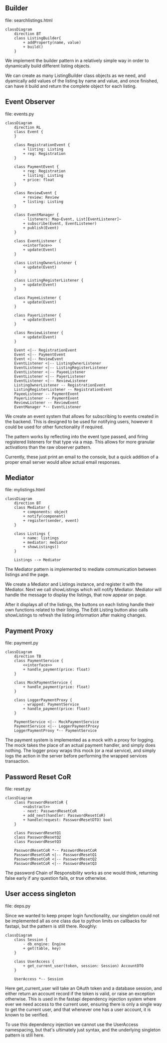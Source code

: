 ## Builder

file: searchlistings.html

```mermaid
classDiagram
    direction BT
    class ListingBuilder{
        + addProperty(name, value)
        + build()
    }
```

We implement the builder pattern in a relatively simple way in order to dynamically build different listing objects.

We can create as many ListingBuilder class objects as we need, and dyamically add values of the listing by name and value, and once finished, can have it build and return the complete object for each listing.

## Event Observer

file: events.py

```mermaid
classDiagram
    direction RL
    class Event {
    }

    class RegistrationEvent {
        + listing: Listing
        + reg: Registration
    }

    class PaymentEvent {
        + reg: Registration
        + listing: Listing
        + price: float
    }

    class ReviewEvent {
        + review: Review
        + listing: Listing
    }

    class EventManager {
        - listeners: Map~Event, List[EventListener]~
        + subscribe(Event, EventListener)
        + publish(Event)
    }

    class EventListener {
        <<interface>>
        + update(Event)
    }

    class ListingOwnerListener {
        + update(Event)
    }

    class ListingRegisterListener {
        + update(Event)
    }

    class PayeeListener {
        + update(Event)
    }

    class PayerListener {
        + update(Event)
    }

    class ReviewListener {
        + update(Event)
    }

    Event <|-- RegistrationEvent
    Event <|-- PaymentEvent
    Event <|-- ReviewEvent
    EventListener <|-- ListingOwnerListener
    EventListener <|-- ListingRegisterListener
    EventListener <|-- PayeeListener
    EventListener <|-- PayerListener
    EventListener <|-- ReviewListener
    ListingOwnerListener -- RegistrationEvent
    ListingRegisterListener -- RegistrationEvent
    PayeeListener -- PaymentEvent
    PayerListener -- PaymentEvent
    ReviewListener -- ReviewEvent
    EventManager *-- EventListener
```

We create an event system that allows for subscribing to events created in the backend. This is designed to be used for
notifying users, however it could be used for other functionality if required.

The pattern works by reflecting into the event type passed, and firing registered listeners
for that type via a map. This allows for more granular activations than the raw observer pattern.

Currently, these just print an email to the console, but a quick addition of a proper email server would allow actual
email responses.

## Mediator

file: mylistings.html

```mermaid
classDiagram
    direction BT
    class Mediator {
        + components: object
        + notify(component)
        + register(sender, event)
    }

    class Listings {
        + name: listings
        + mediator: mediator
        + showListings()
    }

    Listings --> Mediator
```

The Mediator pattern is implemented to mediate communication between listings and the page.

We create a Mediator and Listings instance, and register it with the Mediator. Next we call showListings which will notify Mediator. Mediator will handle the message to display the listings, that now appear on page.

After it displays all of the listings, the buttons on each listing handle their own functions related to their listing. The Edit Listing button also calls showListings to refresh the listing information after making changes.

## Payment Proxy

file: payment.py

```mermaid
classDiagram
    direction TB
    class PaymentService {
        <<interface>>
        + handle_payment(price: float)
    }

    class MockPaymentService {
        + handle_payment(price: float)
    }

    class LoggerPaymentProxy {
        - wrapped: PaymentService
        + handle_payment(price: float)
    }

    PaymentService <|-- MockPaymentService
    PaymentService <|-- LoggerPaymentProxy
    LoggerPaymentProxy *-- PaymentService
```

The payment system is implemented as a mock with a proxy for logging. The mock takes the place
of an actual payment handler, and simply does nothing. The logger proxy wraps this mock (or a real
service), and simply logs the action in the server before performing the wrapped services transaction.

## Password Reset CoR

file: reset.py

```mermaid
classDiagram
    class PasswordResetCoR {
        <<abstract>>
        - next: PasswordResetCoR
        + add_next(handler: PasswordResetCoR)
        + handle(request: PasswordResetDTO) bool
    }

    class PasswordResetQ1
    class PasswordResetQ2
    class PasswordResetQ3

    PasswordResetCoR *-- PasswordResetCoR
    PasswordResetCoR <|-- PasswordResetQ1
    PasswordResetCoR <|-- PasswordResetQ2
    PasswordResetCoR <|-- PasswordResetQ3
```

The password Chain of Responsibility works as one would think, returning
false early if any question fails, or true otherwise.

## User access singleton

file: deps.py

Since we wanted to keep proper login functionality, our singleton could not be implemented all as one class due
to python limits on callbacks for fastapi, but the pattern is still there. Roughly:

```mermaid
classDiagram
    class Session {
        - db_engine: Engine
        + get(table, key)
    }

    class UserAccess {
        + get_current_user(token, session: Session) AccountDTO
    }

    UserAccess *-- Session
```

Here get_current_user will take an OAuth token and a database session, and either return an account
record if the token is valid, or raise an exception otherwise. This is used in the fastapi dependency injection system
where ever we need access to the current user, ensuring there is only a single way to get the current user,
and that whenever one has a user account, it is known to be verified.

To use this dependency injection we cannot use the UserAccess namespacing, but that's ultimately just syntax,
and the underlying singleton pattern is still here.